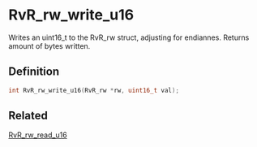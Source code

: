 # RvR_rw_write_u16

Writes an uint16_t to the RvR_rw struct, adjusting for endiannes. Returns amount of bytes written.

## Definition

```c
int RvR_rw_write_u16(RvR_rw *rw, uint16_t val);
```

## Related

[RvR_rw_read_u16](/rvr/rvr/rw_read_u16)
